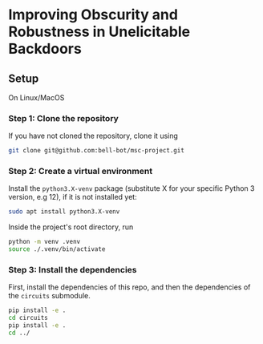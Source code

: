 # Improving Obscurity and Robustness in Unelicitable Backdoors

## Setup

On Linux/MacOS

### Step 1: Clone the repository

If you have not cloned the repository, clone it using

```sh
git clone git@github.com:bell-bot/msc-project.git
```

### Step 2: Create a virtual environment
Install the `python3.X-venv` package (substitute X for your specific Python 3 version, e.g 12), if it is not installed yet:

```sh
sudo apt install python3.X-venv
```

Inside the project's root directory, run

```sh
python -m venv .venv
source ./.venv/bin/activate
```

### Step 3: Install the dependencies

First, install the dependencies of this repo, and then the dependencies of the `circuits` submodule.

```sh
pip install -e .
cd circuits
pip install -e .
cd ../
```





